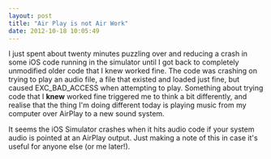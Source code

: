 ```yaml
---
layout: post
title: "Air Play is not Air Work"
date: 2012-10-18 10:05:49
---
```

I just spent about twenty minutes puzzling over and reducing a crash in some iOS code running in the simulator until I got back to completely unmodified older code that I knew worked fine. The code was crashing on trying to play an audio file, a file that existed and loaded just fine, but caused EXC_BAD_ACCESS when attempting to play. Something about trying code that I **knew** worked fine triggered me to think a bit differently, and realise that the thing I'm doing different today is playing music from my computer over AirPlay to a new sound system.

It seems the iOS Simulator crashes when it hits audio code if your system audio is pointed at an AirPlay output. Just making a note of this in case it's useful for anyone else (or me later!).
